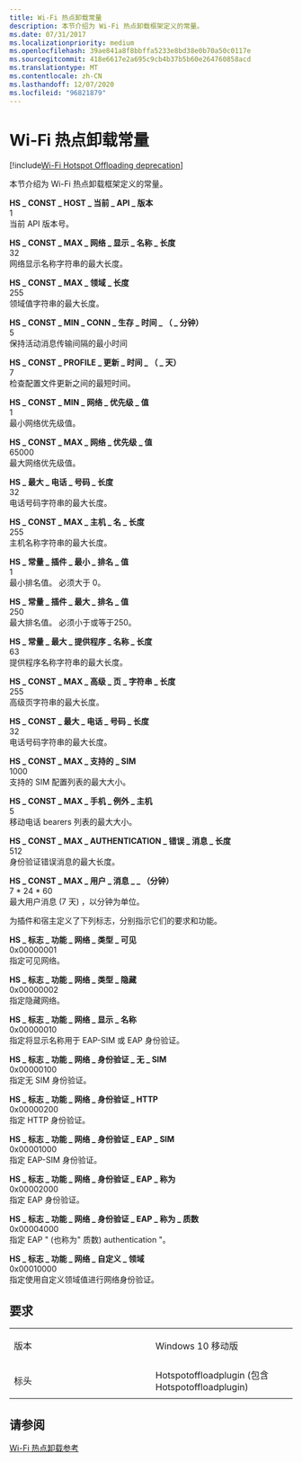 ```yaml
---
title: Wi-Fi 热点卸载常量
description: 本节介绍为 Wi-Fi 热点卸载框架定义的常量。
ms.date: 07/31/2017
ms.localizationpriority: medium
ms.openlocfilehash: 39ae841a8f8bbffa5233e8bd38e0b70a50c0117e
ms.sourcegitcommit: 418e6617e2a695c9cb4b37b5b60e264760858acd
ms.translationtype: MT
ms.contentlocale: zh-CN
ms.lasthandoff: 12/07/2020
ms.locfileid: "96821879"
---
```

# <a name="wi-fi-hotspot-offloading-constants"></a>Wi-Fi 热点卸载常量

[!include[Wi-Fi Hotspot Offloading deprecation](../includes/wi-fi-hotspot-offloading-deprecation.md)]

本节介绍为 Wi-Fi 热点卸载框架定义的常量。

<a href="" id="hs-const-host-current-api-version"></a>**HS \_ CONST \_ HOST \_ 当前 \_ API \_ 版本**  
1  
当前 API 版本号。

<a href="" id="hs-const-max-network-display-name-length"></a>**HS \_ CONST \_ MAX \_ 网络 \_ 显示 \_ 名称 \_ 长度**  
32  
网络显示名称字符串的最大长度。

<a href="" id="hs-const-max-realm-length"></a>**HS \_ CONST \_ MAX \_ 领域 \_ 长度**  
255  
领域值字符串的最大长度。

<a href="" id="hs-const-min-conn-keepalive-time-in-mins"></a>**HS \_ CONST \_ MIN \_ CONN \_ 生存 \_ 时间 \_ （ \_ 分钟）**  
5  
保持活动消息传输间隔的最小时间

<a href="" id="hs-const-profile-update-time-in-days"></a>**HS \_ CONST \_ PROFILE \_ 更新 \_ 时间 \_ （ \_ 天）**  
7  
检查配置文件更新之间的最短时间。

<a href="" id="hs-const-min-network-priority-value"></a>**HS \_ CONST \_ MIN \_ 网络 \_ 优先级 \_ 值**  
1  
最小网络优先级值。

<a href="" id="hs-const-max-network-priority-value"></a>**HS \_ CONST \_ MAX \_ 网络 \_ 优先级 \_ 值**  
65000  
最大网络优先级值。

<a href="" id="hs-max-phone-number-length"></a>**HS \_ 最大 \_ 电话 \_ 号码 \_ 长度**  
32  
电话号码字符串的最大长度。

<a href="" id="hs-const-max-host-name-length"></a>**HS \_ CONST \_ MAX \_ 主机 \_ 名 \_ 长度**  
255  
主机名称字符串的最大长度。

<a href="" id="hs-const-plugin-min-rank-value"></a>**HS \_ 常量 \_ 插件 \_ 最小 \_ 排名 \_ 值**  
1  
最小排名值。 必须大于 0。

<a href="" id="hs-const-plugin-max-rank-value"></a>**HS \_ 常量 \_ 插件 \_ 最大 \_ 排名 \_ 值**  
250  
最大排名值。 必须小于或等于250。

<a href="" id="hs-const-max-provider-name-length"></a>**HS \_ 常量 \_ 最大 \_ 提供程序 \_ 名称 \_ 长度**  
63  
提供程序名称字符串的最大长度。

<a href="" id="hs-const-max-advanced-page-string-length"></a>**HS \_ CONST \_ MAX \_ 高级 \_ 页 \_ 字符串 \_ 长度**  
255  
高级页字符串的最大长度。

<a href="" id="hs-const-max-phone-number-length"></a>**HS \_ CONST \_ 最大 \_ 电话 \_ 号码 \_ 长度**  
32  
电话号码字符串的最大长度。

<a href="" id="hs-const-max-supported-sims"></a>**HS \_ CONST \_ MAX \_ 支持的 \_ SIM**  
1000  
支持的 SIM 配置列表的最大大小。

<a href="" id="hs-const-max-cellular-exception-hosts"></a>**HS \_ CONST \_ MAX \_ 手机 \_ 例外 \_ 主机**  
5  
移动电话 bearers 列表的最大大小。

<a href="" id="hs-const-max-auth-error-msg-length"></a>**HS \_ CONST \_ MAX \_ AUTHENTICATION \_ 错误 \_ 消息 \_ 长度**  
512  
身份验证错误消息的最大长度。

<a href="" id="hs-const-max-user-messages-in-minutes"></a>**HS \_ CONST \_ MAX \_ 用户 \_ 消息 \_ \_ （分钟）**  
7 \* 24 \* 60  
最大用户消息 (7 天) ，以分钟为单位。

为插件和宿主定义了下列标志，分别指示它们的要求和功能。

<a href="" id="hs-flag-capability-network-type-visible"></a>**HS \_ 标志 \_ 功能 \_ 网络 \_ 类型 \_ 可见**  
0x00000001  
指定可见网络。

<a href="" id="hs-flag-capability-network-type-hidden"></a>**HS \_ 标志 \_ 功能 \_ 网络 \_ 类型 \_ 隐藏**  
0x00000002  
指定隐藏网络。

<a href="" id="hs-flag-capability-network-display-name"></a>**HS \_ 标志 \_ 功能 \_ 网络 \_ 显示 \_ 名称**  
0x00000010  
指定将显示名称用于 EAP-SIM 或 EAP 身份验证。

<a href="" id="hs-flag-capability-network-auth-no-sim"></a>**HS \_ 标志 \_ 功能 \_ 网络 \_ 身份验证 \_ 无 \_ SIM**  
0x00000100  
指定无 SIM 身份验证。

<a href="" id="hs-flag-capability-network-auth-http"></a>**HS \_ 标志 \_ 功能 \_ 网络 \_ 身份验证 \_ HTTP**  
0x00000200  
指定 HTTP 身份验证。

<a href="" id="hs-flag-capability-network-auth-eap-sim"></a>**HS \_ 标志 \_ 功能 \_ 网络 \_ 身份验证 \_ EAP \_ SIM**  
0x00001000  
指定 EAP-SIM 身份验证。

<a href="" id="hs-flag-capability-network-auth-eap-aka"></a>**HS \_ 标志 \_ 功能 \_ 网络 \_ 身份验证 \_ EAP \_ 称为**  
0x00002000  
指定 EAP 身份验证。

<a href="" id="hs-flag-capability-network-auth-eap-aka-prime"></a>**HS \_ 标志 \_ 功能 \_ 网络 \_ 身份验证 \_ EAP \_ 称为 \_ 质数**  
0x00004000  
指定 EAP " (也称为" 质数) authentication "。

<a href="" id="hs-flag-capability-network-custom-realm"></a>**HS \_ 标志 \_ 功能 \_ 网络 \_ 自定义 \_ 领域**  
0x00010000  
指定使用自定义领域值进行网络身份验证。

<a name="requirements"></a>要求
------------

<table>
<colgroup>
<col width="50%" />
<col width="50%" />
</colgroup>
<tbody>
<tr class="odd">
<td><p>版本</p></td>
<td><p>Windows 10 移动版</p></td>
</tr>
<tr class="even">
<td><p>标头</p></td>
<td>Hotspotoffloadplugin (包含 Hotspotoffloadplugin) </td>
</tr>
</tbody>
</table>

## <a name="see-also"></a>请参阅


[Wi-Fi 热点卸载参考](wi-fi-hotspot-offloading-reference.md)

 

 




